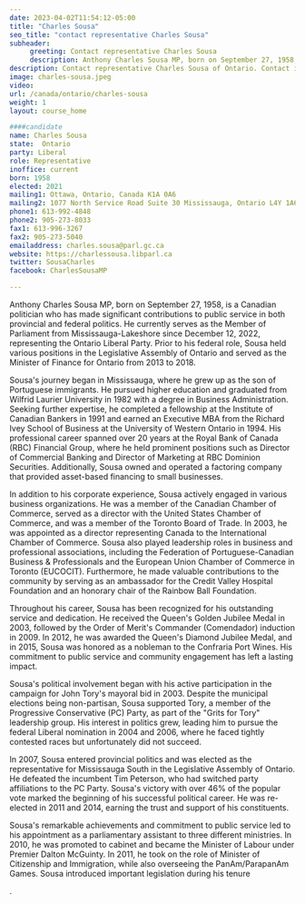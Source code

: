 ```yaml
---
date: 2023-04-02T11:54:12-05:00
title: "Charles Sousa"
seo_title: "contact representative Charles Sousa"
subheader:
     greeting: Contact representative Charles Sousa
     description: Anthony Charles Sousa MP, born on September 27, 1958, is a Canadian politician who has made significant contributions to public service in both provincial and federal politics.
description: Contact representative Charles Sousa of Ontario. Contact information for Charles Sousa includes email address, phone number, and mailing address.
image: charles-sousa.jpeg
video:
url: /canada/ontario/charles-sousa
weight: 1
layout: course_home

####candidate
name: Charles Sousa
state:	Ontario
party: Liberal
role: Representative
inoffice: current
born: 1958
elected: 2021
mailing1: Ottawa, Ontario, Canada K1A 0A6
mailing2: 1077 North Service Road Suite 30 Mississauga, Ontario L4Y 1A6
phone1: 613-992-4848
phone2: 905-273-8033
fax1: 613-996-3267
fax2: 905-273-5040
emailaddress: charles.sousa@parl.gc.ca
website: https://charlessousa.libparl.ca
twitter: SousaCharles
facebook: CharlesSousaMP

---
```


Anthony Charles Sousa MP, born on September 27, 1958, is a Canadian politician who has made significant contributions to public service in both provincial and federal politics. He currently serves as the Member of Parliament from Mississauga-Lakeshore since December 12, 2022, representing the Ontario Liberal Party. Prior to his federal role, Sousa held various positions in the Legislative Assembly of Ontario and served as the Minister of Finance for Ontario from 2013 to 2018.

Sousa's journey began in Mississauga, where he grew up as the son of Portuguese immigrants. He pursued higher education and graduated from Wilfrid Laurier University in 1982 with a degree in Business Administration. Seeking further expertise, he completed a fellowship at the Institute of Canadian Bankers in 1991 and earned an Executive MBA from the Richard Ivey School of Business at the University of Western Ontario in 1994. His professional career spanned over 20 years at the Royal Bank of Canada (RBC) Financial Group, where he held prominent positions such as Director of Commercial Banking and Director of Marketing at RBC Dominion Securities. Additionally, Sousa owned and operated a factoring company that provided asset-based financing to small businesses.

In addition to his corporate experience, Sousa actively engaged in various business organizations. He was a member of the Canadian Chamber of Commerce, served as a director with the United States Chamber of Commerce, and was a member of the Toronto Board of Trade. In 2003, he was appointed as a director representing Canada to the International Chamber of Commerce. Sousa also played leadership roles in business and professional associations, including the Federation of Portuguese-Canadian Business & Professionals and the European Union Chamber of Commerce in Toronto (EUCOCIT). Furthermore, he made valuable contributions to the community by serving as an ambassador for the Credit Valley Hospital Foundation and an honorary chair of the Rainbow Ball Foundation.

Throughout his career, Sousa has been recognized for his outstanding service and dedication. He received the Queen's Golden Jubilee Medal in 2003, followed by the Order of Merit's Commander (Comendador) induction in 2009. In 2012, he was awarded the Queen's Diamond Jubilee Medal, and in 2015, Sousa was honored as a nobleman to the Confraria Port Wines. His commitment to public service and community engagement has left a lasting impact.

Sousa's political involvement began with his active participation in the campaign for John Tory's mayoral bid in 2003. Despite the municipal elections being non-partisan, Sousa supported Tory, a member of the Progressive Conservative (PC) Party, as part of the "Grits for Tory" leadership group. His interest in politics grew, leading him to pursue the federal Liberal nomination in 2004 and 2006, where he faced tightly contested races but unfortunately did not succeed.

In 2007, Sousa entered provincial politics and was elected as the representative for Mississauga South in the Legislative Assembly of Ontario. He defeated the incumbent Tim Peterson, who had switched party affiliations to the PC Party. Sousa's victory with over 46% of the popular vote marked the beginning of his successful political career. He was re-elected in 2011 and 2014, earning the trust and support of his constituents.

Sousa's remarkable achievements and commitment to public service led to his appointment as a parliamentary assistant to three different ministries. In 2010, he was promoted to cabinet and became the Minister of Labour under Premier Dalton McGuinty. In 2011, he took on the role of Minister of Citizenship and Immigration, while also overseeing the PanAm/ParapanAm Games. Sousa introduced important legislation during his tenure

.
